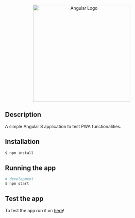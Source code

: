 <p align="center">
  <a target="blank"><img src="https://angular.io/assets/images/logos/angular/angular_solidBlack.png" width="320" alt="Angular Logo" /></a>
</p>

## Description

A simple Angular 8 application to test PWA functionalities.

## Installation

```bash
$ npm install
```

## Running the app

```bash
# development
$ npm start

```
## Test the app

To test the app run it on <a href="https://fedexu.github.io/angular-pwa/">here</a>! 


